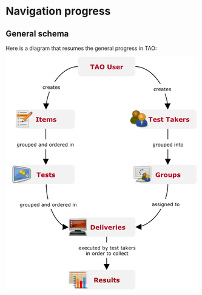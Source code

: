 <!--
created_at: '2011-10-24 15:11:15'
updated_at: '2013-03-13 13:13:54'
authors:
    - 'Jérôme Bogaerts'
contributors:
    - 'Sophie Doublet'
tags:
    - 'User Guide'
-->

Navigation progress
===================

General schema
--------------

Here is a diagram that resumes the general progress in TAO:

![](../resources/Schema_navigation.png)



